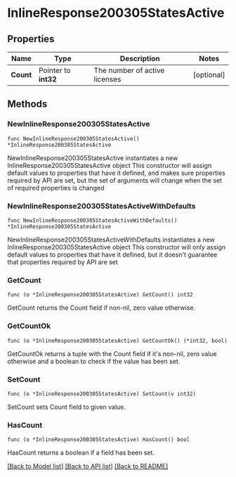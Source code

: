 # InlineResponse200305StatesActive

## Properties

Name | Type | Description | Notes
------------ | ------------- | ------------- | -------------
**Count** | Pointer to **int32** | The number of active licenses | [optional] 

## Methods

### NewInlineResponse200305StatesActive

`func NewInlineResponse200305StatesActive() *InlineResponse200305StatesActive`

NewInlineResponse200305StatesActive instantiates a new InlineResponse200305StatesActive object
This constructor will assign default values to properties that have it defined,
and makes sure properties required by API are set, but the set of arguments
will change when the set of required properties is changed

### NewInlineResponse200305StatesActiveWithDefaults

`func NewInlineResponse200305StatesActiveWithDefaults() *InlineResponse200305StatesActive`

NewInlineResponse200305StatesActiveWithDefaults instantiates a new InlineResponse200305StatesActive object
This constructor will only assign default values to properties that have it defined,
but it doesn't guarantee that properties required by API are set

### GetCount

`func (o *InlineResponse200305StatesActive) GetCount() int32`

GetCount returns the Count field if non-nil, zero value otherwise.

### GetCountOk

`func (o *InlineResponse200305StatesActive) GetCountOk() (*int32, bool)`

GetCountOk returns a tuple with the Count field if it's non-nil, zero value otherwise
and a boolean to check if the value has been set.

### SetCount

`func (o *InlineResponse200305StatesActive) SetCount(v int32)`

SetCount sets Count field to given value.

### HasCount

`func (o *InlineResponse200305StatesActive) HasCount() bool`

HasCount returns a boolean if a field has been set.


[[Back to Model list]](../README.md#documentation-for-models) [[Back to API list]](../README.md#documentation-for-api-endpoints) [[Back to README]](../README.md)


